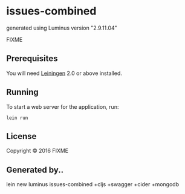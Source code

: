 # issues-combined

generated using Luminus version "2.9.11.04"

FIXME

## Prerequisites

You will need [Leiningen][1] 2.0 or above installed.

[1]: https://github.com/technomancy/leiningen

## Running

To start a web server for the application, run:

    lein run

## License

Copyright © 2016 FIXME

## Generated by..

lein new luminus issues-combined +cljs +swagger +cider +mongodb
